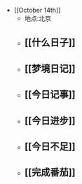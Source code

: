 - [[October 14th]]
    - 地点:北京
    - [[什么日子]]
        - 
    - [[梦境日记]]
        - 
    - [[今日记事]]
        - 
    - [[今日进步]]
        - 
    - [[今日不足]]
        - 
    - [[完成番茄]]
        - 
